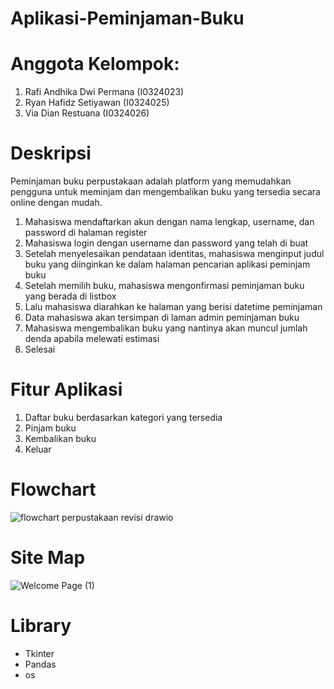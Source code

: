 # Aplikasi-Peminjaman-Buku
# Anggota Kelompok:
1. Rafi Andhika Dwi Permana (I0324023)
2. Ryan Hafidz Setiyawan (I0324025)
3. Via Dian Restuana (I0324026)
# Deskripsi
Peminjaman buku perpustakaan adalah platform yang memudahkan pengguna untuk meminjam dan mengembalikan buku yang tersedia secara online dengan mudah.
1. Mahasiswa mendaftarkan akun dengan nama lengkap, username, dan password di halaman register
2. Mahasiswa login dengan username dan password yang telah di buat
3. Setelah menyelesaikan pendataan identitas, mahasiswa menginput judul buku yang diinginkan ke dalam halaman pencarian aplikasi peminjam buku
4. Setelah memilih buku, mahasiswa mengonfirmasi peminjaman buku yang berada di listbox
5. Lalu mahasiswa diarahkan ke halaman yang berisi datetime peminjaman
6. Data mahasiswa akan tersimpan di laman admin peminjaman buku
7. Mahasiswa mengembalikan buku yang nantinya akan muncul jumlah denda apabila melewati estimasi
8. Selesai
# Fitur Aplikasi
1. Daftar buku berdasarkan kategori yang tersedia
2. Pinjam buku
3. Kembalikan buku
4. Keluar
# Flowchart
![flowchart perpustakaan revisi drawio](https://github.com/user-attachments/assets/b0b140e2-3a52-4ca5-a58d-e9d61f9c3119)
# Site Map
![Welcome Page (1)](https://github.com/user-attachments/assets/39dc2f3f-8a2d-48ef-926d-5b2010ac7f63)
# Library
- Tkinter
- Pandas
- os

